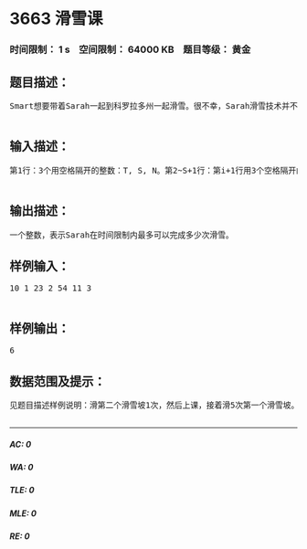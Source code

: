# 3663 滑雪课   
### 时间限制： 1 s&nbsp;&nbsp;&nbsp;&nbsp;空间限制： 64000 KB&nbsp;&nbsp;&nbsp;&nbsp;题目等级： 黄金  
## 题目描述：  

<pre>
Smart想要带着Sarah一起到科罗拉多州一起滑雪。很不幸，Sarah滑雪技术并不精湛。Sarah了解到，在滑雪场里，每天会提供S(0<=S<=100)门滑雪课。第i节课开始于时刻M_i(1<=M_i<=10000)，上的时间为L_i(1<=L_i<=10000)。上完第i节课后，Sarah的滑雪能力会变成A_i(1<=A_i<=100)。注意：这个能力是绝对的，不是能力的增长值。Sarah买了一张地图，地图上显示了N(1 <= N <= 10,000)个可供滑雪的斜坡，从第i个斜坡的顶端滑至底部所需的时长D_i(1<=D_i<=10000)，以及每个斜坡所需要的滑雪能力C_i(1<=C_i<=100)，以保证滑雪的安全性。Sarah的能力必须大于等于这个等级，才能保证她能够安全滑下。Sarah可以用她的时间来滑雪，上课，或者美美地喝上一杯可可汁，但是她必须在T(1<=T<=10000)时刻离开滑雪场。这意味着她必须在T时刻之前完成最后一次滑雪。 求Sarah在时间限制内最多可以完成多少次滑雪。这一天开始的时刻，她的滑雪能力为1。  

</pre>
  
  
## 输入描述：  

<pre>
第1行：3个用空格隔开的整数：T, S, N。第2~S+1行：第i+1行用3个空格隔开的整数来描述编号为i的滑雪课：M_i，L_i，A_i。第S+2~S+N+1行：第S+i+1行用2个空格隔开的整数来描述第i个滑雪坡：C_i，D_i。   

</pre>
  
  
## 输出描述：  

<pre>
一个整数，表示Sarah在时间限制内最多可以完成多少次滑雪。 
</pre>
  
  
## 样例输入：  

<pre>
10 1 23 2 54 11 3  

</pre>
  
  
## 样例输出：  

<pre>
6
</pre>
  
  
## 数据范围及提示：  

<pre>
见题目描述样例说明：滑第二个滑雪坡1次，然后上课，接着滑5次第一个滑雪坡。  

</pre>
  
  
***  

##### AC: 0  
##### WA: 0  
##### TLE: 0  
##### MLE: 0  
##### RE: 0  
